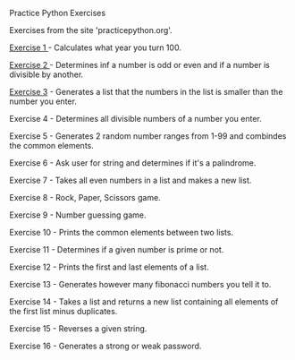 Practice Python Exercises 

Exercises from the site 'practicepython.org'.

[Exercise 1 ](https://github.com/elicecheng/Python-Practice-Code/blob/master/Exercise1.py)- Calculates what year you turn 100.

[Exercise 2 ](https://github.com/elicecheng/Python-Practice-Code/blob/master/Exercise2.py)- Determines inf a number is odd or even and if a number is divisible by another.

[Exercise 3](https://github.com/elicecheng/Python-Practice-Code/blob/master/Exercise3.py) - Generates a list that the numbers in the list is smaller than the number you enter. 

Exercise 4 - Determines all divisible numbers of a number you enter. 

Exercise 5 - Generates 2 random number ranges from 1-99 and combindes the common elements. 

Exercise 6 - Ask user for string and determines if it's a palindrome. 

Exercise 7 - Takes all even numbers in a list and makes a new list.

Exercise 8 - Rock, Paper, Scissors game.

Exercise 9 - Number guessing game.

Exercise 10 - Prints the common elements between two lists.

Exercise 11 - Determines if a given number is prime or not.

Exercise 12 - Prints the first and last elements of a list.

Exercise 13 - Generates however many fibonacci numbers you tell it to.

Exercise 14 - Takes a list and returns a new list containing all elements of the first list minus duplicates.

Exercise 15 - Reverses a given string.

Exercise 16 - Generates a strong or weak password.

